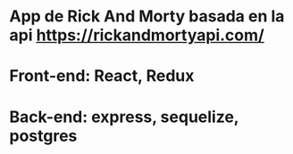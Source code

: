 # App de Rick And Morty basada en la api https://rickandmortyapi.com/
# Front-end: React, Redux
# Back-end: express, sequelize, postgres

